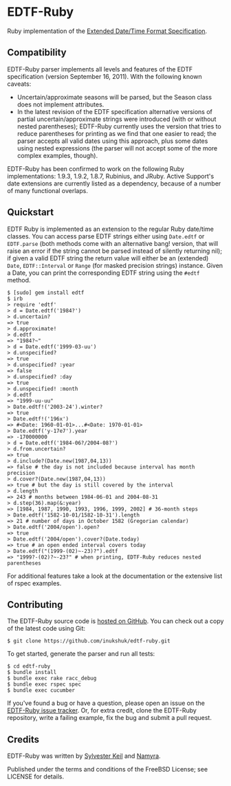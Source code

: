 EDTF-Ruby
=========

Ruby implementation of the [Extended Date/Time Format
Specification](http://www.loc.gov/standards/datetime/spec.html).


Compatibility
-------------

EDTF-Ruby parser implements all levels and features of the EDTF specification
(version September 16, 2011). With the following known caveats:

* Uncertain/approximate seasons will be parsed, but the Season class does
  not implement attributes.
* In the latest revision of the EDTF specification alternative versions of
  partial uncertain/approximate strings were introduced (with or without nested
  parentheses); EDTF-Ruby currently uses the version that tries to reduce
  parentheses for printing as we find that one easier to read; the
  parser accepts all valid dates using this approach, plus some dates using
  nested expressions (the parser will not accept some of the more complex
  examples, though).

EDTF-Ruby has been confirmed to work on the following Ruby implementations:
1.9.3, 1.9.2, 1.8.7, Rubinius, and JRuby. Active Support's date extensions
are currently listed as a dependency, because of a number of many functional
overlaps.


Quickstart
----------

EDTF Ruby is implemented as an extension to the regular Ruby date/time classes.
You can access parse EDTF strings either using `Date.edtf` or `EDTF.parse`
(both methods come with an alternative bang! version, that will raise an error
if the string cannot be parsed instead of silently returning nil); if
given a valid EDTF string the return value will either be an (extended) `Date`,
`EDTF::Interval` or `Range` (for masked precision strings) instance. Given
a Date, you can print the corresponding EDTF string using the `#edtf` method.

    $ [sudo] gem install edtf
    $ irb
    > require 'edtf'
    > d = Date.edtf('1984?')
    > d.uncertain?
    => true
    > d.approximate!
    > d.edtf
    => "1984?~"
    > d = Date.edtf('1999-03-uu')
    > d.unspecified?
    => true
    > d.unspecified? :year
    => false
    > d.unspecified? :day
    => true
    > d.unspecified! :month
    > d.edtf
    => "1999-uu-uu"
    > Date.edtf!('2003-24').winter?
    => true
    > Date.edtf!('196x')
    => #<Date: 1960-01-01>...#<Date: 1970-01-01>
    > Date.edtf('y-17e7').year
    => -170000000
    > d = Date.edtf('1984-06?/2004-08?')
    > d.from.uncertain?
    => true
    > d.include?(Date.new(1987,04,13))
    => false # the day is not included because interval has month precision    
    > d.cover?(Date.new(1987,04,13))
    => true # but the day is still covered by the interval
    > d.length
    => 243 # months between 1984-06-01 and 2004-08-31
    > d.step(36).map(&:year)
    => [1984, 1987, 1990, 1993, 1996, 1999, 2002] # 36-month steps
    > Date.edtf('1582-10-01/1582-10-31').length
    => 21 # number of days in October 1582 (Gregorian calendar)
    > Date.edtf('2004/open').open?
    => true
    > Date.edtf('2004/open').cover?(Date.today)
    => true # an open ended interval covers today
    > Date.edtf("(1999-(02)~-23)?").edtf
    => "1999?-(02)?~-23?" # when printing, EDTF-Ruby reduces nested parentheses

For additional features take a look at the documentation or the extensive
list of rspec examples.


Contributing
------------

The EDTF-Ruby source code is [hosted on GitHub](https://github.com/inukshuk/edtf-ruby).
You can check out a copy of the latest code using Git:

    $ git clone https://github.com/inukshuk/edtf-ruby.git
    
To get started, generate the parser and run all tests:

    $ cd edtf-ruby
    $ bundle install
    $ bundle exec rake racc_debug
    $ bundle exec rspec spec
    $ bundle exec cucumber

If you've found a bug or have a question, please open an issue on the
[EDTF-Ruby issue tracker](https://github.com/inukshuk/edtf-ruby). Or, for extra
credit, clone the EDTF-Ruby repository, write a failing example, fix the bug
and submit a pull request.


Credits
-------

EDTF-Ruby was written by [Sylvester Keil](http://sylvester.keil.or.at) and
[Namyra](https://github.com/namyra).

Published under the terms and conditions of the FreeBSD License; see LICENSE
for details.
